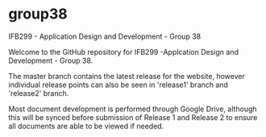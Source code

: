 # group38
IFB299 - Application Design and Development - Group 38


Welcome to the GitHub repository for IFB299 -Applcation Design and Development - Group 38.

The master branch contains the latest release for the website, 
however individual release points can also be seen in 'release1' branch and 'release2' branch.

Most document development is performed through Google Drive, although this will be synced before submission of Release 1 and Release 2
to ensure all documents are able to be viewed if needed.
